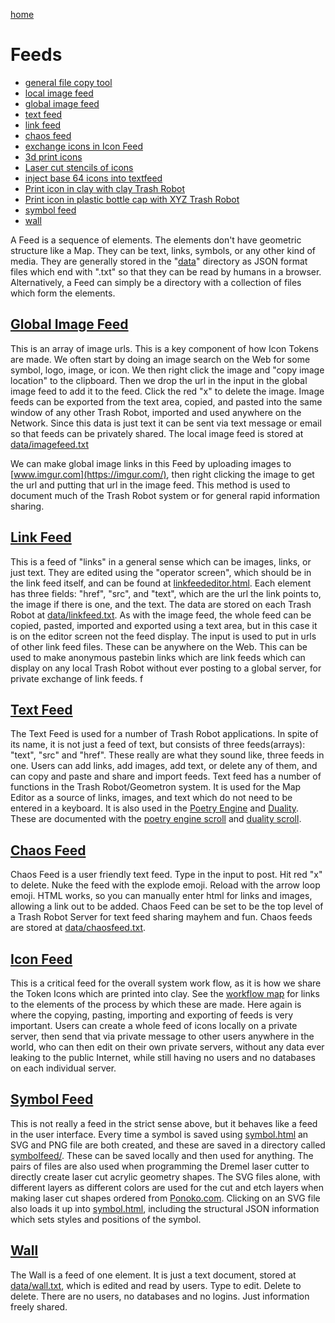 [home](index.html)

# Feeds

 - [general file copy tool](copy.html)
 - [local image feed](localimagefeed.html)
 - [global image feed](globalimagefeed.html)
 - [text feed](textfeed.html)
 - [link feed](linkfeed.html)
 - [chaos feed](chaosfeed.html)
 - [exchange icons in Icon Feed](iconfeed.html)
 - [3d print icons](icon3d.html)
 - [Laser cut stencils of icons](lasericon.html)
 - [inject base 64 icons into textfeed](icon64.html)
 - [Print icon in clay with clay Trash Robot](programarduino.html)
 - [Print icon in plastic bottle cap with XYZ Trash Robot](programarduinoxyz.html)
 - [symbol feed](symbol.feed.html)
 - [wall](wall.html)

A Feed is a sequence of elements.  The elements don't have geometric structure like a Map.  They can be text, links, symbols, or any other kind of media.  They are generally stored in the "[data](data/)" directory as JSON format files which end with ".txt" so that they can be read by humans in a browser.  Alternatively, a Feed can simply be a directory with a collection of files which form the elements. 


## [Global Image Feed](globalimagefeed.html)

This is an array of image urls.  This is a key component of how Icon Tokens are made.  We often start by doing an image search on the Web for some symbol, logo, image, or icon.  We then right click the image and "copy image location" to the clipboard.  Then we drop the url in the input in the global image feed to add it to the feed. Click the red "x" to delete the image.  Image feeds can be exported from the text area, copied, and pasted into the same window of any other Trash Robot, imported and used anywhere on the Network.  Since this data is just text it can be sent via text message or email so that feeds can be privately shared. The local image feed is stored at [data/imagefeed.txt](data/imagefeed.txt)

We can make global image links in this Feed by uploading images to [www.imgur.com](https://imgur.com/), then right clicking the image to get the url and putting that url in the image feed.  This method is used to document much of the Trash Robot system or for general rapid information sharing.

## [Link Feed](linkfeed.html)

This is a feed of "links" in a general sense which can be images, links, or just text.  They are edited using the "operator screen", which should be in the link feed itself, and can be found at [linkfeededitor.html](linkfeededitor.html). Each element has three fields: "href", "src", and "text", which are the url the link points to, the image if there is one, and the text.  The data are stored on each Trash Robot at [data/linkfeed.txt](data/linkfeed.txt).  As with the image feed, the whole feed can be copied, pasted, imported and exported using a text area, but in this case it is on the editor screen not the feed display.  The input is used to put in urls of other link feed files.  These can be anywhere on the Web.  This can be used to make anonymous pastebin links which are link feeds which can display on any local Trash Robot without ever posting to a global server, for private exchange of link feeds.
f
## [Text Feed](textfeed.html)

The Text Feed is used for a number of Trash Robot applications.  In spite of its name, it is not just a feed of text, but consists of three feeds(arrays): "text", "src" and "href".  These really are what they sound like, three feeds in one.  Users can add links, add images, add text, or delete any of them, and can copy and paste and share and import feeds.  Text feed has a number of functions in the Trash Robot/Geometron system.  It is used for the Map Editor as a source of links, images, and text which do not need to be entered in a keyboard.  It is also used in the [Poetry Engine](poetryengine.html) and [Duality](duality.html).  These are documented with the [poetry engine scroll](scrolls/poetryengine) and [duality scroll](scrolls/duality).  

## [Chaos Feed](chaosfeed.html)

Chaos Feed is a user friendly text feed. Type in the input to post. Hit red "x" to delete.  Nuke the feed with the explode emoji.  Reload with the arrow loop emoji.  HTML works, so you can manually enter html for links and images, allowing a link out to be added.  Chaos Feed can be set to be the top level of a Trash Robot Server for text feed sharing mayhem and fun.  Chaos feeds are stored at [data/chaosfeed.txt](data/chaosfeed.txt).

## [Icon Feed](iconfeed.html)

This is a critical feed for the overall system work flow, as it is how we share the Token Icons which are printed into clay.  See the [workflow map](maps/workflow) for links to the elements of the process by which these are made.  Here again is where the copying, pasting, importing and exporting of feeds is very important.  Users can create a whole feed of icons locally on a private server, then send that via private message to other users anywhere in the world, who can then edit on their own private servers, without any data ever leaking to the public Internet, while still having no users and no databases on each individual server.

## [Symbol Feed](symbolfeed.html)

This is not really a feed in the strict sense above, but it behaves like a feed in the user interface. Every time a symbol is saved using [symbol.html](symbol.html) an SVG and PNG file are both created, and these are saved in a directory called [symbolfeed/](symbolfeed/).  These can be saved locally and then used for anything.  The pairs of files are also used when programming the Dremel laser cutter to directly create laser cut acrylic geometry shapes.  The SVG files alone, with different layers as different colors are used for the cut and etch layers when making laser cut shapes ordered from [Ponoko.com](https://www.ponoko.com/).  Clicking on an SVG file also loads it up into [symbol.html](symbol.html), including the structural JSON information which sets styles and positions of the symbol.

## [Wall](wall.html)

The Wall is a feed of one element.  It is just a text document, stored at [data/wall.txt](data/wall.txt), which is edited and read by users. Type to edit. Delete to delete. There are no users, no databases and no logins. Just information freely shared.




